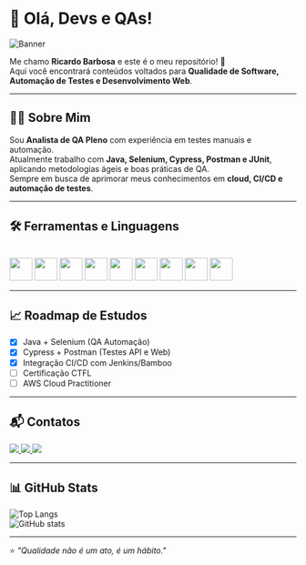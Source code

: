 # 👋 Olá, Devs e QAs!  

![Banner](https://via.placeholder.com/1200x300.png?text=Ricardo+Barbosa+-+QA+Automation)  

Me chamo **Ricardo Barbosa** e este é o meu repositório! 🚀  
Aqui você encontrará conteúdos voltados para **Qualidade de Software, Automação de Testes e Desenvolvimento Web**.  

---

## 👨‍💻 Sobre Mim  
Sou **Analista de QA Pleno** com experiência em testes manuais e automação.  
Atualmente trabalho com **Java, Selenium, Cypress, Postman e JUnit**, aplicando metodologias ágeis e boas práticas de QA.  
Sempre em busca de aprimorar meus conhecimentos em **cloud, CI/CD e automação de testes**.  

---

## 🛠️ Ferramentas e Linguagens  

<div style="display: inline_block"><br>
<img loading="lazy" src="https://cdn.jsdelivr.net/gh/devicons/devicon/icons/git/git-original.svg" width="40" height="40"/>  
<img loading="lazy" src="https://cdn.jsdelivr.net/gh/devicons/devicon/icons/selenium/selenium-original.svg" width="40" height="40"/>  
<img loading="lazy" src="https://cdn.jsdelivr.net/gh/devicons/devicon/icons/cypressio/cypressio-original.svg" width="40" height="40"/>  
<img loading="lazy" src="https://cdn.jsdelivr.net/gh/devicons/devicon/icons/postman/postman-original.svg" width="40" height="40"/>  
<img loading="lazy" src="https://cdn.jsdelivr.net/gh/devicons/devicon/icons/java/java-original.svg" width="40" height="40"/>  
<img loading="lazy" src="https://cdn.jsdelivr.net/gh/devicons/devicon/icons/junit/junit-original-wordmark.svg" width="40" height="40"/>  
<img loading="lazy" src="https://cdn.jsdelivr.net/gh/devicons/devicon/icons/html5/html5-original.svg" width="40" height="40"/>  
<img loading="lazy" src="https://cdn.jsdelivr.net/gh/devicons/devicon/icons/css3/css3-original.svg" width="40" height="40"/>  
<img loading="lazy" src="https://cdn.jsdelivr.net/gh/devicons/devicon/icons/javascript/javascript-original.svg" width="40" height="40"/>  
</div>  

---

## 📈 Roadmap de Estudos  
- [x] Java + Selenium (QA Automação)  
- [x] Cypress + Postman (Testes API e Web)  
- [x] Integração CI/CD com Jenkins/Bamboo  
- [ ] Certificação CTFL  
- [ ] AWS Cloud Practitioner  

---

## 📬 Contatos  

<div>         
<a href="https://www.instagram.com/r.barbosa999?igsh=MXc3bW9saThpemNjdA==" target="_blank">
  <img loading="lazy" src="https://img.shields.io/badge/-Instagram-%23E4405F?style=for-the-badge&logo=instagram&logoColor=white"/>
</a>
<a href="mailto:ricardobarbosa999@gmail.com" target="_blank">
  <img loading="lazy" src="https://img.shields.io/badge/Gmail-D14836?style=for-the-badge&logo=gmail&logoColor=white"/>
</a>
<a href="https://www.linkedin.com/in/ricardo-barbosa-6a115010b/" target="_blank">
  <img loading="lazy" src="https://img.shields.io/badge/-LinkedIn-%230077B5?style=for-the-badge&logo=linkedin&logoColor=white"/>
</a>   
</div>  

---

## 📊 GitHub Stats  

![Top Langs](https://github-readme-stats.vercel.app/api/top-langs/?username=Ricardobarbosa999&layout=compact&theme=dracula)  
![GitHub stats](https://github-readme-stats.vercel.app/api?username=Ricardobarbosa999&show_icons=true&theme=dracula)  

---

⭐️ *"Qualidade não é um ato, é um hábito."*  

